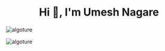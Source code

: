 <h1 align="center">Hi 👋, I'm Umesh Nagare</h1>


<p>&nbsp;<img align="center" src="https://github-readme-stats.vercel.app/api?username=algoture&show_icons=true&locale=en" alt="algoture" /></p>


<p>&nbsp;<img align="center" src="https://github-readme-streak-stats.herokuapp.com/?user=Algoture&theme=default&hide_border=false" alt="algoture" /></p>


<!-- <img src="https://ghchart.rshah.org/2DBA4E/Algoture" alt="chart"> --->




 
 
